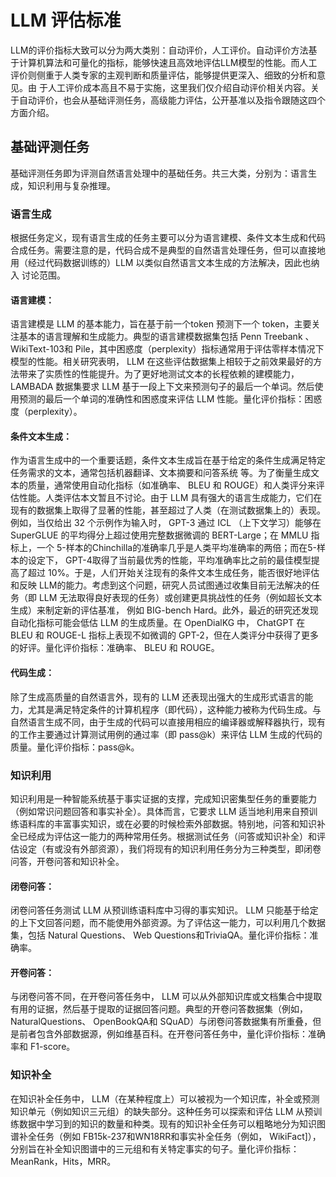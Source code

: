 # LLM 评估标准
LLM的评价指标大致可以分为两大类别：自动评价，人工评价。自动评价方法基于计算机算法和可量化的指标，能够快速且高效地评估LLM模型的性能。而人工评价则侧重于人类专家的主观判断和质量评估，能够提供更深入、细致的分析和意见。由
于人工评价成本高且不易于实施，这里我们仅介绍自动评价相关内容。关于自动评价，也会从基础评测任务，高级能力评估，公开基准以及指令跟随这四个方面介绍。
## 基础评测任务
基础评测任务即为评测自然语言处理中的基础任务。共三大类，分别为：语言生成，知识利用与复杂推理。
### 语言生成
根据任务定义，现有语言生成的任务主要可以分为语言建模、条件文本生成和代码合成任务。需要注意的是，代码合成不是典型的自然语言处理任务，但可以直接地用（经过代码数据训练的）LLM 以类似自然语言文本生成的方法解决，因此也纳入
讨论范围。
#### 语言建模： 
语言建模是 LLM 的基本能力，旨在基于前一个token 预测下一个 token，主要关注基本的语言理解和生成能力。典型的语言建模数据集包括 Penn Treebank 、WikiText-103和 Pile，其中困惑度（perplexity）指标通常用于评估零样本情况下模型的性能。相关研究表明， LLM 在这些评估数据集上相较于之前效果最好的方法带来了实质性的性能提升。为了更好地测试文本的长程依赖的建模能力， LAMBADA 数据集要求 LLM 基于一段上下文来预测句子的最后一个单词。然后使用预测的最后一个单词的准确性和困惑度来评估 LLM 性能。量化评价指标：困惑度（perplexity）。
#### 条件文本生成： 
作为语言生成中的一个重要话题，条件文本生成旨在基于给定的条件生成满足特定任务需求的文本，通常包括机器翻译、文本摘要和问答系统 等。为了衡量生成文本的质量，通常使用自动化指标（如准确率、 BLEU 和 ROUGE）和人类评分来评估性能。人类评估本文暂且不讨论。由于 LLM 具有强大的语言生成能力，它们在现有的数据集上取得了显著的性能，甚至超过了人类（在测试数据集上的）表现。例如，当仅给出 32 个示例作为输入时， GPT-3 通过 ICL （上下文学习）能够在 SuperGLUE 的平均得分上超过使用完整数据微调的 BERT-Large；在 MMLU 指标上，一个 5-样本的Chinchilla的准确率几乎是人类平均准确率的两倍；而在5-样本的设定下， GPT-4取得了当前最优秀的性能，平均准确率比之前的最佳模型提高了超过 10%。于是，人们开始关注现有的条件文本生成任务，能否很好地评估和反映 LLM的能力。考虑到这个问题，研究人员试图通过收集目前无法解决的任务（即 LLM 无法取得良好表现的任务）或创建更具挑战性的任务（例如超长文本生成）来制定新的评估基准，
例如 BIG-bench Hard。此外，最近的研究还发现自动化指标可能会低估 LLM 的生成质量。在 OpenDialKG 中， ChatGPT 在 BLEU 和 ROUGE-L 指标上表现不如微调的 GPT-2，但在人类评分中获得了更多的好评。量化评价指标：准确率、 BLEU 和 ROUGE。
#### 代码生成：
除了生成高质量的自然语言外，现有的 LLM 还表现出强大的生成形式语言的能力，尤其是满足特定条件的计算机程序（即代码），这种能力被称为代码生成。与自然语言生成不同，由于生成的代码可以直接用相应的编译器或解释器执行，现有的工作主要通过计算测试用例的通过率（即 pass@k）来评估 LLM 生成的代码的质量。量化评价指标：pass@k。
### 知识利用
知识利用是一种智能系统基于事实证据的支撑，完成知识密集型任务的重要能力（例如常识问题回答和事实补全）。具体而言，它要求 LLM 适当地利用来自预训练语料库的丰富事实知识，或在必要的时候检索外部数据。特别地，问答和知识补全已经成为评估这一能力的两种常用任务。根据测试任务（问答或知识补全）和评估设定（有或没有外部资源），我们将现有的知识利用任务分为三种类型，即闭卷问答，开卷问答和知识补全。
#### 闭卷问答：
闭卷问答任务测试 LLM 从预训练语料库中习得的事实知识。 LLM 只能基于给定的上下文回答问题，而不能使用外部资源。为了评估这一能力，可以利用几个数据集，包括 Natural Questions、 Web Questions和TriviaQA。量化评价指标：准确率。
#### 开卷问答：
与闭卷问答不同，在开卷问答任务中， LLM 可以从外部知识库或文档集合中提取有用的证据，然后基于提取的证据回答问题。典型的开卷问答数据集（例如， NaturalQuestions、 OpenBookQA和 SQuAD）与闭卷问答数据集有所重叠，但是前者包含外部数据源，例如维基百科。在开卷问答任务中，量化评价指标：准确率和 F1-score。
### 知识补全
在知识补全任务中， LLM（在某种程度上）可以被视为一个知识库，补全或预测知识单元（例如知识三元组）的缺失部分。这种任务可以探索和评估 LLM 从预训练数据中学习到的知识的数量和种类。现有的知识补全任务可以粗略地分为知识图谱补全任务（例如 FB15k-237和WN18RR和事实补全任务（例如， WikiFact]），分别旨在补全知识图谱中的三元组和有关特定事实的句子。量化评价指标：MeanRank，Hits，MRR。






